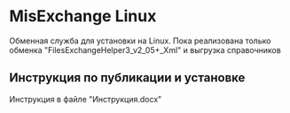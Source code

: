 # MisExchange Linux

Обменная служба для установки на Linux. Пока реализована только обменка "FilesExchangeHelper3_v2_05+_Xml" и выгрузка справочников

## Инструкция по публикации и установке

Инструкция в файле "Инструкция.docx"